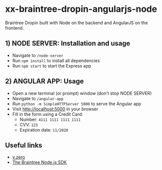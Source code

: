 # xx-braintree-dropin-angularjs-node
Braintree Dropin built with Node on the backend and AngularJS on the frontend.

## 1) NODE SERVER: Installation and usage

* Navigate to `/node-server`
* Run `npm install` to install all dependencies
* Run `npm start` to start the Express app

## 2) ANGULAR APP: Usage

* Open a new terminal (or prompt) window (don't stop NODE SERVER)
* Navigate to `/angular-app`
* Run `python -m SimpleHTTPServer 5000` to serve the Angular app
* Visit [http://localhost:5000](http://localhost:5000) in your browser
* Fill in the form using a Credit Card:
    * Number: `4111 1111 1111 1111`
    * CVV: `123`
    * Expiration date: `11/2020`
    
## Useful links

* [v.zero](https://www.braintreepayments.com/v.zero)
* [The Braintree Node.js SDK](https://developers.braintreepayments.com/javascript+node/sdk/server/overview)